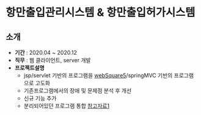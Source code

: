 # 항만출입관리시스템 & 항만출입허가시스템

## 소개
- **기간** : 2020.04 ~ 2020.12
- **직무** : 웹 클라이언트, server 개발
- **프로젝트설명**
  - jsp/servlet 기반의 프로그램을 [webSquare5](https://www.inswave.com/websquare/websquare.html?w2xPath=/websquare5/websquare5.xml&product=ws&seq=11)/springMVC 기반의 프로그램으로 고도화
  - 기존프로그램에서의 장애 및 문제점 분석 후 개선
  - 신규 기능 추가
  - 분리되어있던 프로그램 통합
[참고자료1]()
